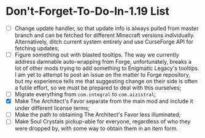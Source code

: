 # Don't-Forget-To-Do-In-1.19 List
- [ ] Change update handler, so that update info is always pulled from master branch and can be fetched for different Minecraft versions individually. Alternatively, ditch current system entirely and use CurseForge API for fetching updates;
- [ ] Figure something out with blasted tooltips. The way we currently address damnable auto-wrapping from Forge, unfortunately, breaks a lot of other mods trying to add something to Enigmatic Legacy's tooltips. I am yet to attempt to post an issue on the matter to Forge repository, but my experience tells me that suggesting change on their side is often a futile effort, so we must be prepared to deal with this ourselves;
- [ ] Migrate everything from `com.integral` to `com.aizistral`;
- [x] Make The Architect's Favor separate from the main mod and include it under different license terms;
- [ ] Make the path to obtaining The Architect's Favor less illuminated;
- [ ] Make Soul Crystals pickup-able for everyone, regardless of who they were dropped by, with some way to obtain them in an item form.